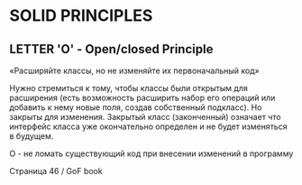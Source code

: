 # SOLID PRINCIPLES
## LETTER 'O' - Open/closed Principle

«Расширяйте классы, но не изменяйте их первоначальный код»

Нужно стремиться к тому, чтобы классы были открытым для
расширения (есть возможность расширить набор его операций
или добавить к нему новые поля, создав собственный подкласс).
Но закрыты для изменения. Закрытый класс (законченный) означает 
что интерфейс класса уже окончательно определен и не будет
изменяться в будущем. 


O - не ломать существующий код при внесении изменений в программу

Страница 46 / GoF book

